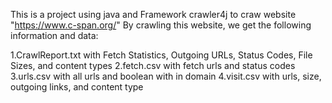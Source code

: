 This is a project using java and Framework crawler4j to craw website "https://www.c-span.org/"
By crawling this website, we get the following information and data: 

1.CrawlReport.txt with Fetch Statistics, Outgoing URLs, Status Codes, File Sizes, and content types
2.fetch.csv with fetch urls and status codes 
3.urls.csv with all urls and boolean with in domain
4.visit.csv with urls, size, outgoing links, and content type
